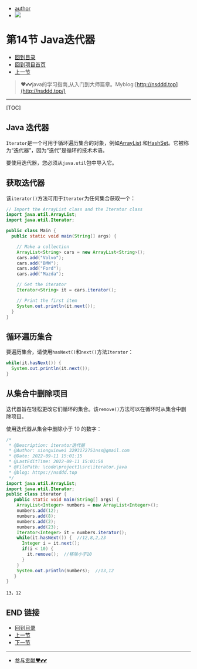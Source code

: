+ [author](https://github.com/3293172751)
+ <a href="https://github.com/3293172751" target="_blank"><img src="https://img.shields.io/badge/Github-xiongxinwei-inactive?style=social&logo=github"></a></p>

# 第14节 Java迭代器

+ [回到目录](../README.md)
+ [回到项目首页](../../README.md)
+ [上一节](13.md)
> ❤️💕💕java的学习指南,从入门到大师篇章。Myblog:[http://nsddd.top](http://nsddd.top/)
---
[TOC]

## Java 迭代器

`Iterator`是一个可用于循环遍历集合的对象，例如[ArrayList](11.md) 和[HashSet](12.md)。它被称为“迭代器”，因为“迭代”是循环的技术术语。

要使用迭代器，您必须从`java.util`包中导入它。

## 获取迭代器

该`iterator()`方法可用于`Iterator`为任何集合获取一个：

```java
// Import the ArrayList class and the Iterator class
import java.util.ArrayList;
import java.util.Iterator;

public class Main {
  public static void main(String[] args) {

    // Make a collection
    ArrayList<String> cars = new ArrayList<String>();
    cars.add("Volvo");
    cars.add("BMW");
    cars.add("Ford");
    cars.add("Mazda");

    // Get the iterator
    Iterator<String> it = cars.iterator();

    // Print the first item
    System.out.println(it.next());
  }
}
```



## 循环遍历集合

要遍历集合，请使用`hasNext()`和`next()`方法`Iterator`：

```java
while(it.hasNext()) {
  System.out.println(it.next());
}
```



## 从集合中删除项目

迭代器旨在轻松更改它们循环的集合。该`remove()`方法可以在循环时从集合中删除项目。

使用迭代器从集合中删除小于 10 的数字：

```java
/*
 * @Description: iterator迭代器
 * @Author: xiongxinwei 3293172751nss@gmail.com
 * @Date: 2022-09-11 15:01:15
 * @LastEditTime: 2022-09-11 15:01:50
 * @FilePath: \code\project1\src\iterator.java
 * @blog: https://nsddd.top
 */
import java.util.ArrayList;
import java.util.Iterator;
public class iterator {
   public static void main(String[] args) {
    ArrayList<Integer> numbers = new ArrayList<Integer>();
    numbers.add(12);
    numbers.add(8);
    numbers.add(2);
    numbers.add(23);
    Iterator<Integer> it = numbers.iterator();
    while(it.hasNext()) {  //12,8,2,23
      Integer i = it.next();
      if(i < 10) {
        it.remove();  //移除小于10
      }
    }
    System.out.println(numbers);  //13,12
   } 
}
```

```
13，12
```



## END 链接
+ [回到目录](../README.md)
+ [上一节](13.md)
+ [下一节](15.md)
---
+ [参与贡献❤️💕💕](https://github.com/3293172751/Block_Chain/blob/master/Git/git-contributor.md)
